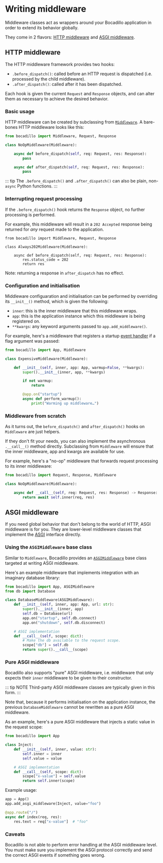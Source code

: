 # Writing middleware

Middleware classes act as wrappers around your Bocadillo application in order to extend its behavior globally.

They come in 2 flavors: [HTTP middleware](../guides/http/middleware.md) and [ASGI middleware](../guides/agnostic/asgi-middleware.md).

## HTTP middleware

The HTTP middleware framework provides two hooks:

- `.before_dispatch()`: called before an HTTP request is dispatched (i.e. processed by the child middleware).
- `.after_dispatch()`: called after it has been dispatched.

Each hook is given the current `Request` and `Response` objects, and can alter them as necessary to achieve the desired behavior.

### Basic usage

HTTP middleware can be created by subclassing from [`Middleware`][http middleware]. A bare-bones HTTP middleware looks like this:

```python
from bocadillo import Middleware, Request, Response

class NoOpMiddleware(Middleware):

    async def before_dispatch(self, req: Request, res: Response):
        pass

    async def after_dispatch(self, req: Request, res: Response):
        pass
```

::: tip
The `.before_dispatch()` and `.after_dispatch()` can also be plain, non-`async` Python functions.
:::

### Interrupting request processing

If the `.before_dispatch()` hook returns the `Response` object, no further
processing is performed.

For example, this middleware will result in a `202 Accepted` response being
returned for _any_ request made to the application.

```python{8}
from bocadillo import Middleware, Request, Response

class Always202Middleware(Middleware):

    async def before_dispatch(self, req: Request, res: Response):
        res.status_code = 202
        return res
```

Note: returning a response in `after_dispatch` has no effect.

### Configuration and initialisation

Middleware configuaration and initialisation can be performed by overriding its `__init__()` method, which is given the following:

- `inner`: this is the inner middleware that this middleware wraps.
- `app`: this is the application instance which this middleware is being registered on.
- `**kwargs`: any keyword arguments passed to `app.add_middleware()`.

For example, here's a middleware that registers a startup [event handler](../guides/agnostic/events.md) if a flag argument was passed:

```python
from bocadillo import App, Middleware

class ExpensiveMiddleware(Middleware):

    def __init__(self, inner, app: App, warmup=False, **kwargs):
        super().__init__(inner, app, **kwargs)

        if not warmup:
            return

        @app.on("startup")
        async def perform_warmup():
            print("Warming up middleware…")
```

### Middleware from scratch

As it turns out, the `before_dispatch()` and `after_dispatch()` hooks on
`Middleware` are just helpers.

If they don't fit your needs, you can also implement the asynchronous `.__call__()` method directly. Subclassing from `Middleware` will ensure that the inner middleware, app and kwargs are available for use.

For example, here's a "no-op" middleware that forwards request processing to its inner middleware:

```python
from bocadillo import Request, Response, Middleware

class NoOpMiddleware(Middleware):

    async def __call__(self, req: Request, res: Response) -> Response:
        return await self.inner(req, res)
```

## ASGI middleware

If you need global behavior that don't belong to the world of HTTP, ASGI middleware is for you. They are lower-level middleware classes that implement the [ASGI] interface directly.

### Using the `ASGIMiddleware` base class

Similar to `Middleware`, Bocadillo provides an [`ASGIMiddleware`][asgi middleware] base class targeted at writing ASGI middleware.

Here's an example middleware that implements integration with an imaginary database library:

```python
from bocadillo import App, ASGIMiddleware
from db import Database

class DatabaseMiddleware(ASGIMiddleware):
    def __init__(self, inner, app: App, url: str):
        super().__init__(inner, app)
        self.db = Database(url)
        app.on("startup", self.db.connect)
        app.on("shutdown", self.db.disconnect)

    # ASGI implementation
    def __call__(self, scope: dict):
        # Make the db available to the request scope.
        scope["db"] = self.db
        return super().__call__(scope)
```

### Pure ASGI middleware

Bocadillo also supports "pure" ASGI middleware, i.e. middleware that only expects their `inner` middleware to be given to their constructor.

::: tip NOTE
Third-party ASGI middleware classes are typically given in this form.
:::

Note that, because it performs initialisation on the application instance, the previous `DatabaseMiddleware` cannot be rewritten as a pure ASGI middleware.

As an example, here's a pure ASGI middleware that injects a static value in the request scope:

```python
from bocadillo import App

class Inject:
    def __init__(self, inner, value: str):
        self.inner = inner
        self.value = value

    # ASGI implementation
    def __call__(self, scope: dict):
        scope["x-value"] = self.value
        return self.inner(scope)
```

Example usage:

```python
app = App()
app.add_asgi_middleware(Inject, value="foo")

@app.route("/")
async def index(req, res):
    res.text = req["x-value"]  # "foo"
```

### Caveats

Bocadillo is not able to perform error handling at the ASGI middleware level.
You must make sure you implement the ASGI protocol correctly and send
the correct ASGI events if something goes wrong.

[asgi]: https://asgi.readthedocs.io
[http middleware]: ../api/middleware.md#middleware
[asgi middleware]: ../api/middleware.md#asgimiddleware
